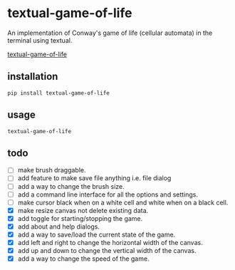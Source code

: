 # textual-game-of-life

An implementation of Conway's game of life (cellular automata) in the terminal using textual.

[textual-game-of-life](https://github.com/thomascrha/textual-game-of-life/assets/5226462/66dd4153-d286-4680-ac73-8fd63e60c00e)

## installation

```
pip install textual-game-of-life
```

## usage

```
textual-game-of-life
```

## todo

- [ ] make brush draggable.
- [ ] add feature to make save file anything i.e. file dialog
- [ ] add a way to change the brush size.
- [ ] add a command line interface for all the options and settings.
- [ ] make cursor black when on a white cell and white when on a black cell.
- [x] make resize canvas not delete existing data.
- [x] add toggle for starting/stopping the game.
- [x] add about and help dialogs.
- [x] add a way to save/load the current state of the game.
- [x] add left and right to change the horizontal width of the canvas.
- [x] add up and down to change the vertical width of the canvas.
- [x] add a way to change the speed of the game.
